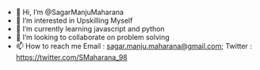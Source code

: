 - 👋 Hi, I’m @SagarManjuMaharana
- 👀 I’m interested in Upskilling Myself
- 🌱 I’m currently learning javascript and python
- 💞️ I’m looking to collaborate on problem solving
- 📫 How to reach me Email : sagar.manju.maharana@gmail.com; Twitter : https://twitter.com/SMaharana_98

<!---
SagarManjuMaharana/SagarManjuMaharana is a ✨ special ✨ repository because its `README.md` (this file) appears on your GitHub profile.
You can click the Preview link to take a look at your changes.
--->
